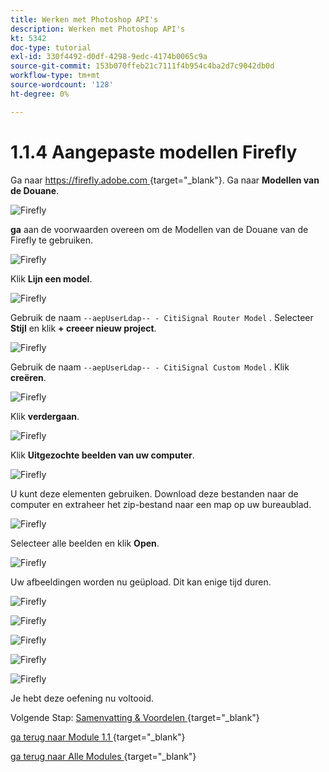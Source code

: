 ```yaml
---
title: Werken met Photoshop API's
description: Werken met Photoshop API's
kt: 5342
doc-type: tutorial
exl-id: 330f4492-d0df-4298-9edc-4174b0065c9a
source-git-commit: 153b070ffeb21c7111f4b954c4ba2d7c9042db0d
workflow-type: tm+mt
source-wordcount: '128'
ht-degree: 0%

---
```


# 1.1.4 Aangepaste modellen Firefly

Ga naar [ https://firefly.adobe.com ](https://firefly.adobe.com) {target="_blank"}. Ga naar **Modellen van de Douane**.

![ Firefly ](./images/ffcm1.png)

**ga** aan de voorwaarden overeen om de Modellen van de Douane van de Firefly te gebruiken.

![ Firefly ](./images/ffcm2.png)

Klik **Lijn een model**.

![ Firefly ](./images/ffcm3.png)

Gebruik de naam `--aepUserLdap-- - CitiSignal Router Model` . Selecteer **Stijl** en klik **+ creeer nieuw project**.

![ Firefly ](./images/ffcm4.png)

Gebruik de naam `--aepUserLdap-- - CitiSignal Custom Model` . Klik **creëren**.

![ Firefly ](./images/ffcm5.png)

Klik **verdergaan**.

![ Firefly ](./images/ffcm6.png)

Klik **Uitgezochte beelden van uw computer**.

![ Firefly ](./images/ffcm7.png)

U kunt deze elementen gebruiken. Download deze bestanden naar de computer en extraheer het zip-bestand naar een map op uw bureaublad.

![ Firefly ](./images/ffcm8.png)

Selecteer alle beelden en klik **Open**.

![ Firefly ](./images/ffcm9.png)

Uw afbeeldingen worden nu geüpload. Dit kan enige tijd duren.

![ Firefly ](./images/ffcm10.png)

![ Firefly ](./images/ffcm11.png)

![ Firefly ](./images/ffcm12.png)

![ Firefly ](./images/ffcm13.png)

![ Firefly ](./images/ffcm14.png)

Je hebt deze oefening nu voltooid.

Volgende Stap: [ Samenvatting &amp; Voordelen ](./summary.md){target="_blank"}

[ ga terug naar Module 1.1 ](./firefly-services.md){target="_blank"}

[ ga terug naar Alle Modules ](./../../../overview.md){target="_blank"}
